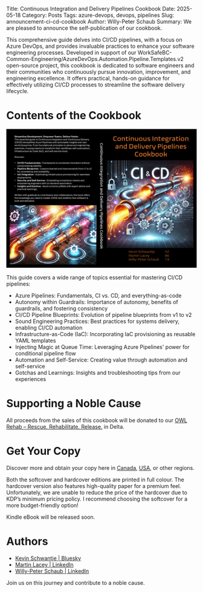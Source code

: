 Title: Continuous Integration and Delivery Pipelines Cookbook
Date: 2025-05-18
Category: Posts 
Tags: azure-devops, devops, pipelines
Slug: announcement-ci-cd-cookbook
Author: Willy-Peter Schaub
Summary: We are pleased to announce the self-publication of our cookbook.

This comprehensive guide delves into CI/CD pipelines, with a focus on Azure DevOps, and provides invaluable practices to enhance your software engineering processes. Developed in support of our WorkSafeBC-Common-Engineering/AzureDevOps.Automation.Pipeline.Templates.v2 open-source project, this cookbook is dedicated to software engineers and their communities who continuously pursue innovation, improvement, and engineering excellence. It offers practical, hands-on guidance for effectively utilizing CI/CD processes to streamline the software delivery lifecycle.

# Contents of the Cookbook

![Cover](/Images/announcement-ci-cd-cookbook-1.png)

This guide covers a wide range of topics essential for mastering CI/CD pipelines:

 - Azure Pipelines: Fundamentals, CI vs. CD, and everything-as-code
 - Autonomy within Guardrails: Importance of autonomy, benefits of guardrails, and fostering consistency
 - CI/CD Pipeline Blueprints: Evolution of pipeline blueprints from v1 to v2
 - Sound Engineering Practices: Best practices for systems delivery, enabling CI/CD automation
 - Infrastructure-as-Code (IaC): Incorporating IaC provisioning as reusable YAML templates
 - Injecting Magic at Queue Time: Leveraging Azure Pipelines' power for conditional pipeline flow
 - Automation and Self-Service: Creating value through automation and self-service
 - Gotchas and Learnings: Insights and troubleshooting tips from our experiences

# Supporting a Noble Cause

All proceeds from the sales of this cookbook will be donated to our [OWL Rehab – Rescue. Rehabilitate. Release.](https://www.owlrehab.org/) in Delta.

# Get Your Copy

Discover more and obtain your copy here in [Canada](https://www.amazon.ca/Continuous-Integration-Delivery-Pipelines-Cookbook/dp/B0F92XYZ24/), [USA](https://www.amazon.com/Continuous-Integration-Delivery-Pipelines-Cookbook/dp/B0F92XYZ24/), or other regions.

Both the softcover and hardcover editions are printed in full colour. The hardcover version also features high-quality paper for a premium feel. Unfortunately, we are unable to reduce the price of the hardcover due to KDP’s minimum pricing policy. I recommend choosing the softcover for a more budget-friendly option!

Kindle eBook will be released soon.

# Authors

- [Kevin Schwantje | Bluesky](https://bsky.app/profile/604kev.online)
- [Martin Lacey | LinkedIn](https://www.linkedin.com/in/martinmlacey/)
- [Willy-Peter Schaub | LinkedIn](https://www.linkedin.com/in/wpschaub/)

Join us on this journey and contribute to a noble cause.
